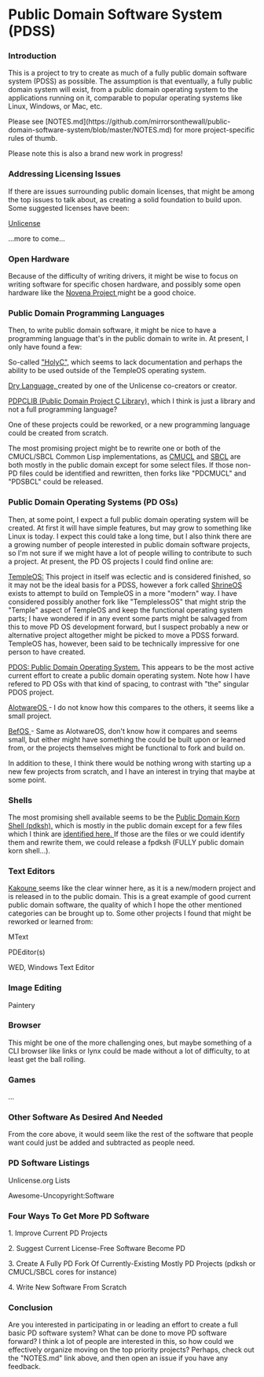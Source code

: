 <h1> Public Domain Software System (PDSS) </h1>

<h3> Introduction </h3>
<p>
This is a project to try to create as much of a fully public domain software system (PDSS) as possible. 
The assumption is that eventually, a fully public domain system will exist, 
from a public domain operating system to the applications running on it, comparable to popular operating
systems like Linux, Windows, or Mac, etc.
</p>
<p>
Please see [NOTES.md](https://github.com/mirrorsonthewall/public-domain-software-system/blob/master/NOTES.md) for more project-specific rules of thumb. 
</p>
<p>Please note this is also a brand new work in progress!</p>

<h3> Addressing Licensing Issues </h3>
<p>If there are issues surrounding public domain licenses, that might be among the top issues to talk about, as creating a solid foundation to build upon. Some suggested licenses have been:</p>
<p> <a href="https://unlicense.org"> Unlicense </a>
<p> ...more to come... </p>

<h3> Open Hardware </h3>
<p>Because of the difficulty of writing drivers, it might be wise to focus on writing software for specific chosen hardware,
  and possibly some open hardware like the <a href="https://www.crowdsupply.com/sutajio-kosagi/novena"> Novena Project </a> might be a good choice.
  
<h3> Public Domain Programming Languages </h3>
<p>Then, to write public domain software, it might be nice to have a programming language that's in the public domain 
to write in. At present, I only have found a few:</p>
<p>So-called <a href="https://templeos.holyc.xyz/Wb/Doc/HolyC.html#l1"> "HolyC",</a> which seems to lack documentation
and perhaps the ability to be used outside of the TempleOS operating system.</p>
<p><a href="https://github.com/drylang/drylang"> Dry Language, </a>created by one of the Unlicense co-creators or creator.</p>
<p><a href="https://pdos.sourceforge.net/">PDPCLIB (Public Domain Project C Library),</a> which I think is just a library
and not a full programming language?</p>
<p>One of these projects could be reworked, or a new programming language could be created from scratch.</p>
<p>The most promising project might be to rewrite one or both of the CMUCL/SBCL Common Lisp implementations, as <a href="https://www.cons.org/cmucl/">CMUCL</a> and <a href="http://www.sbcl.org/history.html">SBCL</a> are both mostly in the public domain except for some select files. If those non-PD files could be identified and rewritten, then forks like "PDCMUCL" and "PDSBCL" could be released.

<h3> Public Domain Operating Systems (PD OSs)</h3>
<p>Then, at some point, I expect a full public domain operating system will be created. 
At first it will have simple features, but may grow to something like Linux is today. I expect this could take a long time,
but I also think there are a growing number of people interested in public domain software projects, so I'm not sure if
we might have a lot of people willing to contribute to such a project. At present, the PD OS projects I could find online are:</p>
<p><a href="https://templeos.org/"> TempleOS:</a> This project in itself was eclectic and is considered finished, so it may not be the ideal basis for a PDSS, however a fork called <a href="https://github.com/minexew/Shrine">ShrineOS</a> exists to attempt to build on TempleOS in a more "modern" way. I have considered possibly another fork like "TemplelessOS" that might strip the "Temple" aspect of TempleOS and keep the functional operating system parts; I have wondered if in any event some parts might be salvaged from this to move PD OS development forward, but I suspect probably a new or alternative project altogether might be picked to move a PDSS forward. TempleOS has, however, been said to be technically impressive for one person to have created.</p>
<p><a href="http://pdos.sourceforge.net/">PDOS: Public Domain Operating System.</a> This appears to be the most active current effort to create a public domain operating system. Note how I have refered to PD OSs with that kind of spacing, to contrast with "the" singular PDOS project.</p>
<p><a href="https://github.com/muazzamalikazmi/alotware"> AlotwareOS </a>- I do not know how this compares to the others, it seems like a small project.</p>
<p><a href="https://github.com/catseye/BefOS"> BefOS </a>- Same as AlotwareOS, don't know how it compares and seems small, but either might have something the could be built upon or learned from, or the projects themselves might be functional to fork and build on.</p>
<p> In addition to these, I think there would be nothing wrong with starting up a new few projects from scratch, and I have an interest in trying that maybe at some point. </p>
  
<h3> Shells </h3>
<p>The most promising shell available seems to be the <a href="https://web.archive.org/web/20040216045828/http://web.cs.mun.ca/~michael/pdksh/"> Public Domain Korn Shell (pdksh),</a> which is mostly in the public domain except for a few files which I think are <a href="https://github.com/ibara/oksh/blob/master/LEGAL"> identified here. </a> If those are the files or we could identify them and rewrite them, we could release a fpdksh (FULLY public domain korn shell...).</p>

<h3>Text Editors </h3>
<p><a href="https://kakoune.org/"> Kakoune </a> seems like the clear winner here, as it is a new/modern project and is released in to the public domain. This is a great example of good current public domain software, the quality of which I hope the other mentioned categories can be brought up to. Some other projects I found that might be reworked or learned from:
<p></a href="https://github.com/mamoniot/mtext"> MText </a></p>
<p></a href="https://github.com/mooseman/pdeditor"> PDEditor(s) </a></p>
<p></a href="https://sourceforge.net/projects/wed/"> WED, Windows Text Editor </a></p>

<h3> Image Editing </h3>
<p></a href="https://github.com/timmyRS/Paintery">Paintery</a></p>

<h3> Browser </h3>
<p>This might be one of the more challenging ones, but maybe something of a CLI browser like links or lynx could be
made without a lot of difficulty, to at least get the ball rolling.</p>

<h3> Games</h3>
<p> ... </p>

<h3> Other Software As Desired And Needed </h3>
<p>From the core above, it would seem like the rest of the software that people want could just be added and subtracted as people need.</p>

<h3> PD Software Listings </h3>
<p></a href="https://unlicense.org/">Unlicense.org Lists</a></p>
<p></a href="https://github.com/johnjago/awesome-uncopyright#software">Awesome-Uncopyright:Software</a></p>

<h3> Four Ways To Get More PD Software </h3>
<p>1. Improve Current PD Projects</p>
<p>2. Suggest Current License-Free Software Become PD</p>
<p>3. Create A Fully PD Fork Of Currently-Existing Mostly PD Projects (pdksh or CMUCL/SBCL cores for instance)</p>
<p>4. Write New Software From Scratch</p>

<h3> Conclusion </h3>
<p>Are you interested in participating in or leading an effort to create a full basic PD software system?
What can be done to move PD software forward? I think a lot of people are interested in this, so how could we
effectively organize moving on the top priority projects? Perhaps, check out the "NOTES.md" link above, and
then open an issue if you have any feedback.</p>
